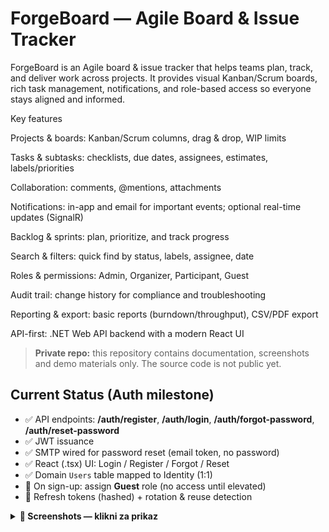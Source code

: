# ForgeBoard — Agile Board & Issue Tracker

ForgeBoard is an Agile board & issue tracker that helps teams plan, track, and deliver work across projects. It provides visual Kanban/Scrum boards, rich task management, notifications, and role-based access so everyone stays aligned and informed.

Key features

Projects & boards: Kanban/Scrum columns, drag & drop, WIP limits

Tasks & subtasks: checklists, due dates, assignees, estimates, labels/priorities

Collaboration: comments, @mentions, attachments

Notifications: in-app and email for important events; optional real-time updates (SignalR)

Backlog & sprints: plan, prioritize, and track progress

Search & filters: quick find by status, labels, assignee, date

Roles & permissions: Admin, Organizer, Participant, Guest

Audit trail: change history for compliance and troubleshooting

Reporting & export: basic reports (burndown/throughput), CSV/PDF export

API-first: .NET Web API backend with a modern React UI

> **Private repo:** this repository contains documentation, screenshots and demo materials only. The source code is not public yet.

## Current Status (Auth milestone)
- ✅ API endpoints: **/auth/register**, **/auth/login**, **/auth/forgot-password**, **/auth/reset-password**
- ✅ JWT issuance
- ✅ SMTP wired for password reset (email token, no password)
- ✅ React (.tsx) UI: Login / Register / Forgot / Reset
- ✅ Domain `Users` table mapped to Identity (1:1)
- 🧩 On sign-up: assign **Guest** role (no access until elevated)
- 🧩 Refresh tokens (hashed) + rotation & reuse detection





<details>
<summary><b>📸 Screenshots — klikni za prikaz</b></summary>

<br/>

<details>
<summary><b>🔐 Auth screens — klikni za prikaz</b></summary>

<br/>

<table>
<thead>
<tr>
<th align="center">Login — Desktop</th>
<th align="center">Login — Mobile</th>
</tr>
</thead>
<tbody>
<tr>
<td align="center">
<a href="media/screenshots/auth/01-login-desktop.png">
<img src="media/screenshots/auth/01-login-desktop.png" width="520" alt="Login — Desktop">
</a>
</td>
<td align="center">
<a href="media/screenshots/auth/02-login-mobile.png">
<img src="media/screenshots/auth/02-login-mobile.png" width="240" alt="Login — Mobile">
</a>
</td>
</tr>
</tbody>
</table>

<br/>

<table>
<thead>
<tr>
<th align="center">Register — Desktop</th>
<th align="center">Register — Mobile</th>
</tr>
</thead>
<tbody>
<tr>
<td align="center">
<a href="media/screenshots/auth/03-register-desktop.png">
<img src="media/screenshots/auth/03-register-desktop.png" width="520" alt="Register — Desktop">
</a>
</td>
<td align="center">
<a href="media/screenshots/auth/04-register-mobile.png">
<img src="media/screenshots/auth/04-register-mobile.png" width="240" alt="Register — Mobile">
</a>
</td>
</tr>
</tbody>
</table>

<br/>

<table>
<thead>
<tr>
<th align="center">Forgot password — Desktop</th>
</tr>
</thead>
<tbody>
<tr>
<td align="center">
<a href="media/screenshots/auth/05-forgot-desktop.png">
<img src="media/screenshots/auth/05-forgot-desktop.png" width="480" alt="Forgot password — Desktop">
</a>
</td>
</tr>
</tbody>
</table>

<br/>

<p align="center">
<a href="media/screenshots/auth/06-reset-email.png">
<img src="media/screenshots/auth/06-reset-email.png" width="520" alt="Reset email (token)">
</a><br/>
<sub><b>Reset email</b> — token preview</sub>
</p>

</details>

</details>


</details>

<!-- i prazna linija ispod ovog bloka -->

